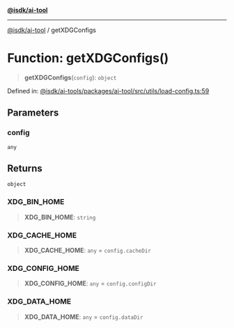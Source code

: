 [**@isdk/ai-tool**](../README.md)

***

[@isdk/ai-tool](../globals.md) / getXDGConfigs

# Function: getXDGConfigs()

> **getXDGConfigs**(`config`): `object`

Defined in: [@isdk/ai-tools/packages/ai-tool/src/utils/load-config.ts:59](https://github.com/isdk/ai-tool.js/blob/4ebf370aaec9c78535cb40ffc19656d7bddcb145/src/utils/load-config.ts#L59)

## Parameters

### config

`any`

## Returns

`object`

### XDG\_BIN\_HOME

> **XDG\_BIN\_HOME**: `string`

### XDG\_CACHE\_HOME

> **XDG\_CACHE\_HOME**: `any` = `config.cacheDir`

### XDG\_CONFIG\_HOME

> **XDG\_CONFIG\_HOME**: `any` = `config.configDir`

### XDG\_DATA\_HOME

> **XDG\_DATA\_HOME**: `any` = `config.dataDir`
